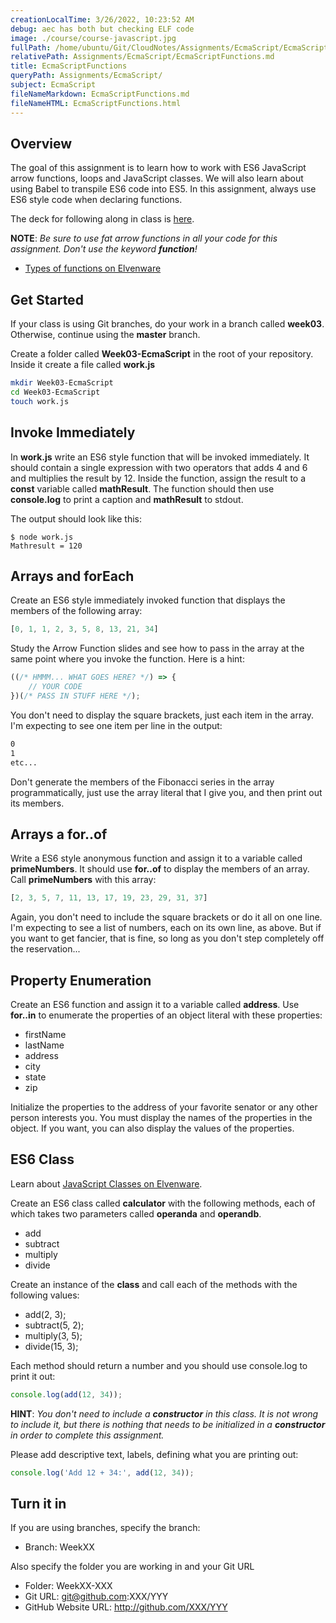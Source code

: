 ```yaml
---
creationLocalTime: 3/26/2022, 10:23:52 AM
debug: aec has both but checking ELF code
image: ./course/course-javascript.jpg
fullPath: /home/ubuntu/Git/CloudNotes/Assignments/EcmaScript/EcmaScriptFunctions.md
relativePath: Assignments/EcmaScript/EcmaScriptFunctions.md
title: EcmaScriptFunctions
queryPath: Assignments/EcmaScript/
subject: EcmaScript
fileNameMarkdown: EcmaScriptFunctions.md
fileNameHTML: EcmaScriptFunctions.html
---
```



<!-- toc -->
<!-- tocstop -->

## Overview

The goal of this assignment is to learn how to work with ES6 JavaScript arrow functions, loops and  JavaScript classes. We will also learn about using Babel to transpile ES6 code into ES5. In this assignment, always use ES6 style code when declaring functions.

The deck for following along in class is [here](http://bit.ly/js-es6-babel).

**NOTE**: _Be sure to use fat arrow functions in all your code for this assignment. Don't use the keyword **function**!_

- [Types of functions on Elvenware][tof]

[tof]: https://www.elvenware.com/javascript-guide/JavaScriptFunctions.html#function-types

## Get Started

If your class is using Git branches, do your work in a branch called **week03**. Otherwise, continue using the **master** branch.

Create a folder called **Week03-EcmaScript** in the root of your repository. Inside it create a file called **work.js**

```bash
mkdir Week03-EcmaScript
cd Week03-EcmaScript
touch work.js
```

## Invoke Immediately

In **work.js** write an ES6 style function that will be invoked immediately. It should contain a single expression with two operators that adds 4 and 6 and multiplies the result by 12. Inside the function, assign the result to a **const** variable called **mathResult**. The function should then use **console.log** to print a caption and **mathResult** to stdout.

The output should look like this:

    $ node work.js
    Mathresult = 120

## Arrays and forEach

Create an ES6 style immediately invoked function that displays the members of the following array:

```JavaScript
[0, 1, 1, 2, 3, 5, 8, 13, 21, 34]
```

Study the Arrow Function slides and see how to pass in the array at the same point where you invoke the function. Here is a hint:

```JavaScript
((/* HMMM... WHAT GOES HERE? */) => {
    // YOUR CODE
})(/* PASS IN STUFF HERE */);
```




You don't need to display the square brackets, just each item in the array. I'm expecting to see one item per line in the output:

```bash
0
1
etc...
```

Don't generate the members of the Fibonacci series in the array programmatically, just use the array literal that I give you, and then print out its members.

## Arrays a for..of

Write a ES6 style anonymous function and assign it to a variable called **primeNumbers**. It should use **for..of** to display the members of an array. Call **primeNumbers** with this array:

```JavaScript
[2, 3, 5, 7, 11, 13, 17, 19, 23, 29, 31, 37]
```

Again, you don't need to include the square brackets or do it all on one line. I'm expecting to see a list of numbers, each on its own line, as above. But if you want to get fancier, that is fine, so long as you don't step completely off the reservation...

## Property Enumeration

Create an ES6 function and assign it to a variable called **address**.  Use **for..in** to enumerate the properties of an object literal with these properties:

- firstName
- lastName
- address
- city
- state
- zip

Initialize the properties to the address of your favorite senator or any other person interests you. You must display the names of the properties in the object. If you want, you can also display the values of the properties.

## ES6 Class

Learn about [JavaScript Classes on Elvenware](/javascript-guide/JavaScriptObjects.html#class-basics).

Create an ES6 class called **calculator** with the following methods, each of which takes two parameters called **operanda** and **operandb**.

- add
- subtract
- multiply
- divide

Create an instance of the **class** and call each of the methods with the following values:

- add(2, 3);
- subtract(5, 2);
- multiply(3, 5);
- divide(15, 3);

Each method should return a number and you should use console.log to print it out:

```javascript
console.log(add(12, 34));
```

**HINT**: _You don't need to include a **constructor** in this class. It is not wrong to include it, but there is nothing that needs to be initialized in a **constructor** in order to complete this assignment._

Please add descriptive text, labels, defining what you are printing out:

```javascript
console.log('Add 12 + 34:', add(12, 34));
```


## Turn it in

If you are using branches, specify the branch:

- Branch: WeekXX

Also specify the folder you are working in and your Git URL

- Folder: WeekXX-XXX
- Git URL: git@github.com:XXX/YYY
- GitHub Website URL: http://github.com/XXX/YYY
